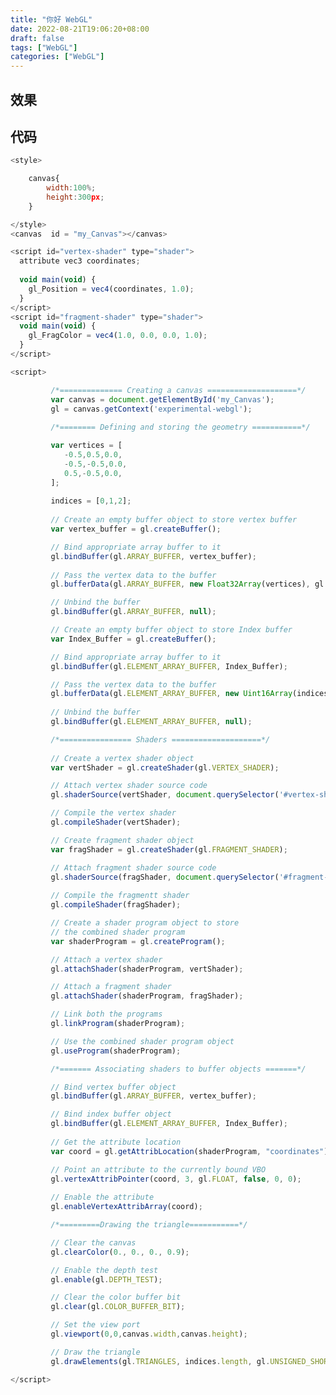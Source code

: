 ```yaml
---
title: "你好 WebGL"
date: 2022-08-21T19:06:20+08:00
draft: false
tags: ["WebGL"]
categories: ["WebGL"]
---
```


## 效果
<style>

	canvas{
		width:100%;
		height:300px;
	}

</style>
<canvas  id = "my_Canvas"></canvas>

<script id="vertex-shader" type="shader">
  attribute vec3 coordinates;
  
  void main(void) {
    gl_Position = vec4(coordinates, 1.0);
  }
</script>
<script id="fragment-shader" type="shader">
  void main(void) {
    gl_FragColor = vec4(1.0, 0.0, 0.0, 1.0);
  }
</script>

<script>

         /*============== Creating a canvas ====================*/
         var canvas = document.getElementById('my_Canvas');
         gl = canvas.getContext('experimental-webgl');
      
         /*======== Defining and storing the geometry ===========*/

         var vertices = [
            -0.5,0.5,0.0,
            -0.5,-0.5,0.0,
            0.5,-0.5,0.0, 
         ];
         
         indices = [0,1,2];
         
         // Create an empty buffer object to store vertex buffer
         var vertex_buffer = gl.createBuffer();

         // Bind appropriate array buffer to it
         gl.bindBuffer(gl.ARRAY_BUFFER, vertex_buffer);
         
         // Pass the vertex data to the buffer
         gl.bufferData(gl.ARRAY_BUFFER, new Float32Array(vertices), gl.STATIC_DRAW);

         // Unbind the buffer
         gl.bindBuffer(gl.ARRAY_BUFFER, null);

         // Create an empty buffer object to store Index buffer
         var Index_Buffer = gl.createBuffer();

         // Bind appropriate array buffer to it
         gl.bindBuffer(gl.ELEMENT_ARRAY_BUFFER, Index_Buffer);

         // Pass the vertex data to the buffer
         gl.bufferData(gl.ELEMENT_ARRAY_BUFFER, new Uint16Array(indices), gl.STATIC_DRAW);
         
         // Unbind the buffer
         gl.bindBuffer(gl.ELEMENT_ARRAY_BUFFER, null);

         /*================ Shaders ====================*/
         
         // Create a vertex shader object
         var vertShader = gl.createShader(gl.VERTEX_SHADER);

         // Attach vertex shader source code
         gl.shaderSource(vertShader, document.querySelector('#vertex-shader').textContent);

         // Compile the vertex shader
         gl.compileShader(vertShader);

         // Create fragment shader object
         var fragShader = gl.createShader(gl.FRAGMENT_SHADER);

         // Attach fragment shader source code
         gl.shaderSource(fragShader, document.querySelector('#fragment-shader').textContent); 
         
         // Compile the fragmentt shader
         gl.compileShader(fragShader);

         // Create a shader program object to store
         // the combined shader program
         var shaderProgram = gl.createProgram();

         // Attach a vertex shader
         gl.attachShader(shaderProgram, vertShader);

         // Attach a fragment shader
         gl.attachShader(shaderProgram, fragShader);

         // Link both the programs
         gl.linkProgram(shaderProgram);

         // Use the combined shader program object
         gl.useProgram(shaderProgram);

         /*======= Associating shaders to buffer objects =======*/

         // Bind vertex buffer object
         gl.bindBuffer(gl.ARRAY_BUFFER, vertex_buffer);

         // Bind index buffer object
         gl.bindBuffer(gl.ELEMENT_ARRAY_BUFFER, Index_Buffer);
         
         // Get the attribute location
         var coord = gl.getAttribLocation(shaderProgram, "coordinates");

         // Point an attribute to the currently bound VBO
         gl.vertexAttribPointer(coord, 3, gl.FLOAT, false, 0, 0); 
         
         // Enable the attribute
         gl.enableVertexAttribArray(coord);

         /*=========Drawing the triangle===========*/

         // Clear the canvas
         gl.clearColor(0., 0., 0., 0.9);

         // Enable the depth test
         gl.enable(gl.DEPTH_TEST);

         // Clear the color buffer bit
         gl.clear(gl.COLOR_BUFFER_BIT);

         // Set the view port
         gl.viewport(0,0,canvas.width,canvas.height);

         // Draw the triangle
         gl.drawElements(gl.TRIANGLES, indices.length, gl.UNSIGNED_SHORT,0);

</script>

## 代码

```js
<style>

	canvas{
		width:100%;
		height:300px;
	}

</style>
<canvas  id = "my_Canvas"></canvas>

<script id="vertex-shader" type="shader">
  attribute vec3 coordinates;
  
  void main(void) {
    gl_Position = vec4(coordinates, 1.0);
  }
</script>
<script id="fragment-shader" type="shader">
  void main(void) {
    gl_FragColor = vec4(1.0, 0.0, 0.0, 1.0);
  }
</script>

<script>

         /*============== Creating a canvas ====================*/
         var canvas = document.getElementById('my_Canvas');
         gl = canvas.getContext('experimental-webgl');
      
         /*======== Defining and storing the geometry ===========*/

         var vertices = [
            -0.5,0.5,0.0,
            -0.5,-0.5,0.0,
            0.5,-0.5,0.0, 
         ];
         
         indices = [0,1,2];
         
         // Create an empty buffer object to store vertex buffer
         var vertex_buffer = gl.createBuffer();

         // Bind appropriate array buffer to it
         gl.bindBuffer(gl.ARRAY_BUFFER, vertex_buffer);
         
         // Pass the vertex data to the buffer
         gl.bufferData(gl.ARRAY_BUFFER, new Float32Array(vertices), gl.STATIC_DRAW);

         // Unbind the buffer
         gl.bindBuffer(gl.ARRAY_BUFFER, null);

         // Create an empty buffer object to store Index buffer
         var Index_Buffer = gl.createBuffer();

         // Bind appropriate array buffer to it
         gl.bindBuffer(gl.ELEMENT_ARRAY_BUFFER, Index_Buffer);

         // Pass the vertex data to the buffer
         gl.bufferData(gl.ELEMENT_ARRAY_BUFFER, new Uint16Array(indices), gl.STATIC_DRAW);
         
         // Unbind the buffer
         gl.bindBuffer(gl.ELEMENT_ARRAY_BUFFER, null);

         /*================ Shaders ====================*/
         
         // Create a vertex shader object
         var vertShader = gl.createShader(gl.VERTEX_SHADER);

         // Attach vertex shader source code
         gl.shaderSource(vertShader, document.querySelector('#vertex-shader').textContent);

         // Compile the vertex shader
         gl.compileShader(vertShader);

         // Create fragment shader object
         var fragShader = gl.createShader(gl.FRAGMENT_SHADER);

         // Attach fragment shader source code
         gl.shaderSource(fragShader, document.querySelector('#fragment-shader').textContent); 
         
         // Compile the fragmentt shader
         gl.compileShader(fragShader);

         // Create a shader program object to store
         // the combined shader program
         var shaderProgram = gl.createProgram();

         // Attach a vertex shader
         gl.attachShader(shaderProgram, vertShader);

         // Attach a fragment shader
         gl.attachShader(shaderProgram, fragShader);

         // Link both the programs
         gl.linkProgram(shaderProgram);

         // Use the combined shader program object
         gl.useProgram(shaderProgram);

         /*======= Associating shaders to buffer objects =======*/

         // Bind vertex buffer object
         gl.bindBuffer(gl.ARRAY_BUFFER, vertex_buffer);

         // Bind index buffer object
         gl.bindBuffer(gl.ELEMENT_ARRAY_BUFFER, Index_Buffer);
         
         // Get the attribute location
         var coord = gl.getAttribLocation(shaderProgram, "coordinates");

         // Point an attribute to the currently bound VBO
         gl.vertexAttribPointer(coord, 3, gl.FLOAT, false, 0, 0); 
         
         // Enable the attribute
         gl.enableVertexAttribArray(coord);

         /*=========Drawing the triangle===========*/

         // Clear the canvas
         gl.clearColor(0., 0., 0., 0.9);

         // Enable the depth test
         gl.enable(gl.DEPTH_TEST);

         // Clear the color buffer bit
         gl.clear(gl.COLOR_BUFFER_BIT);

         // Set the view port
         gl.viewport(0,0,canvas.width,canvas.height);

         // Draw the triangle
         gl.drawElements(gl.TRIANGLES, indices.length, gl.UNSIGNED_SHORT,0);

</script>
```